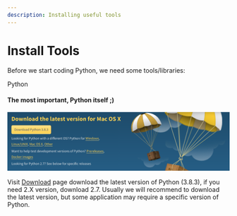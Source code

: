 ```yaml
---
description: Installing useful tools
---
```


# Install Tools

Before we start coding Python, we need some tools/libraries:

Python 

#### The most important, Python itself ;\)

![](.gitbook/assets/image%20%282%29.png)

Visit [Download](https://www.python.org/downloads/) page download the latest version of Python \(3.8.3\), if you need 2.X version, download 2.7. Usually we will recommend to download the latest version, but some application may require a specific version of Python.





